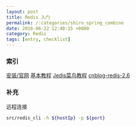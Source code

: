 ```yaml
---
layout: post
title: Redis 入门
permalink: /:categories/shiro_spring_combine
date: 2016-06-22 12:48:15 +0800
category: Redis
tags: [entry, checklist]
---
```


### 索引

[安装/官网](http://redis.io/download)
[基本教程](http://www.yiibai.com/redis/redis_environment.html)
[Jedis菜鸟教程](http://www.runoob.com/redis/redis-java.html)
[cnblog-redis-2.6](http://www.cnblogs.com/edisonfeng/p/3571870.html)

### 补充

远程连接

```bash
src/redis_cli -h ${hostIp} -p ${port}
```
